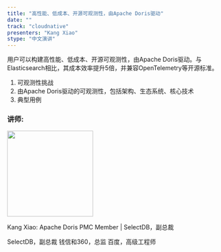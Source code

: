 ```yaml
---
title: "高性能、低成本、开源可观测性，由Apache Doris驱动"
date: ""
track: "cloudnative"
presenters: "Kang Xiao"
stype: "中文演讲"
---
```


用户可以构建高性能、低成本、开源可观测性，由Apache Doris驱动。与Elasticsearch相比，其成本效率提升5倍，并兼容OpenTelemetry等开源标准。

1. 可观测性挑战
2. 由Apache Doris驱动的可观测性，包括架构、生态系统、核心技术
3. 典型用例

### 讲师:

<img src="https://sessionize.com/image/40fa-400o400o1-LJ32faVgD31ycD9L9S4w5G.png" width="200" /><br/>

Kang Xiao: Apache Doris PMC Member | SelectDB，副总裁

SelectDB，副总裁
钱信和360，总监
百度，高级工程师
